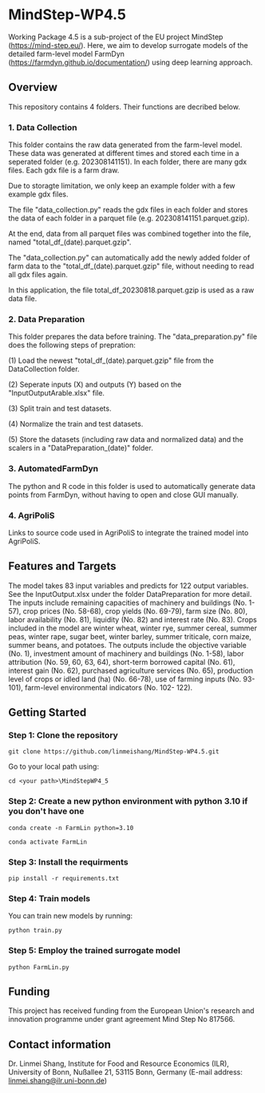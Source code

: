 # MindStep-WP4.5

Working Package 4.5 is a sub-project of the EU project MindStep (https://mind-step.eu/). Here, we aim to develop surrogate models of the detailed farm-level model FarmDyn (https://farmdyn.github.io/documentation/) using deep learning approach. 

## Overview

This repository contains 4 folders. Their functions are decribed below.

### 1. Data Collection

This folder contains the raw data generated from the farm-level model. These data was generated at different times and stored each time in a seperated folder (e.g. 202308141151). In each folder, there are many gdx files. Each gdx file is a farm draw. 

Due to storagte limitation, we only keep an example folder with a few example gdx files.

The file "data_collection.py" reads the gdx files in each folder and stores the data of each folder in a parquet file (e.g. 202308141151.parquet.gzip).

At the end, data from all parquet files was combined together into the file, named "total_df_(date).parquet.gzip". 

The "data_collection.py" can automatically add the newly added folder of farm data to the "total_df_(date).parquet.gzip" file, without needing to read all gdx files again.

In this application, the file total_df_20230818.parquet.gzip is used as a raw data file. 

### 2. Data Preparation

This folder prepares the data before training. The "data_preparation.py" file does the following steps of prepration:

(1) Load the newest "total_df_(date).parquet.gzip" file from the DataCollection folder.

(2) Seperate inputs (X) and outputs (Y) based on the "InputOutputArable.xlsx" file.

(3) Split train and test datasets.

(4) Normalize the train and test datasets.

(5) Store the datasets (including raw data and normalized data) and the scalers in a "DataPreparation_(date)" folder.



### 3. AutomatedFarmDyn

The python and R code in this folder is used to automatically generate data points from FarmDyn, without having to open and close GUI manually. 


### 4. AgriPoliS
Links to source code used in AgriPoliS to integrate the trained model into AgriPoliS.


## Features and Targets

The model takes 83 input variables and predicts for 122 output variables. See the InputOutput.xlsx under the folder DataPreparation for more detail. The inputs include remaining capacities of machinery and buildings (No. 1-57), crop prices (No. 58-68), crop yields (No. 69-79), farm size (No. 80), labor availability (No. 81), liquidity (No. 82) and interest rate (No. 83). Crops included in the model are winter wheat, winter rye, summer cereal, summer peas, winter rape, sugar beet, winter barley, summer triticale, corn maize, summer beans, and potatoes. The outputs include the objective variable (No. 1), investment amount of machinery and buildings (No. 1-58), labor attribution (No. 59, 60, 63, 64), short-term borrowed capital (No. 61), interest gain (No. 62), purchased agriculture services (No. 65), production level of crops or idled land (ha) (No. 66-78), use of farming inputs (No. 93-101), farm-level environmental indicators (No. 102- 122). 


## Getting Started


### Step 1: Clone the repository
```
git clone https://github.com/linmeishang/MindStep-WP4.5.git
```

Go to your local path using:
```
cd <your path>\MindStepWP4_5
```


### Step 2: Create a new python environment with python 3.10 if you don't have one
```
conda create -n FarmLin python=3.10

conda activate FarmLin
```

### Step 3: Install the requirments
```
pip install -r requirements.txt
```

### Step 4: Train models


You can train new models by running:
```
python train.py
```

### Step 5: Employ the trained surrogate model
```
python FarmLin.py
```

## Funding

This project has received funding from the European Union's research and innovation programme under grant agreement Mind Step No 817566. 

## Contact information

Dr. Linmei Shang, Institute for Food and Resource Economics (ILR), University of Bonn, Nußallee 21, 53115 Bonn, Germany (E-mail address: linmei.shang@ilr.uni-bonn.de)